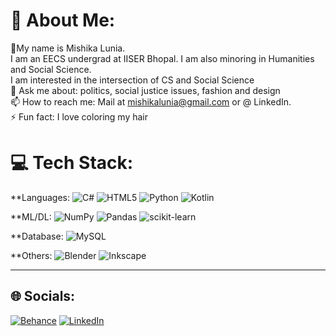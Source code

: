 # 💫 About Me:
👋My name is Mishika Lunia.<br>I am an EECS undergrad at IISER Bhopal. I am also minoring in Humanities and Social Science.<br>I am interested in the intersection of CS and Social Science<br>💬 Ask me about: politics, social justice issues, fashion and design<br>📫 How to reach me: Mail at mishikalunia@gmail.com or @ LinkedIn.<br>⚡ Fun fact: I love coloring my hair


# 💻 Tech Stack:
**Languages:
![C#](https://img.shields.io/badge/c%23-%23239120.svg?style=flat&logo=c-sharp&logoColor=white) ![HTML5](https://img.shields.io/badge/html5-%23E34F26.svg?style=flat&logo=html5&logoColor=white) ![Python](https://img.shields.io/badge/python-3670A0?style=flat&logo=python&logoColor=ffdd54) ![Kotlin](https://img.shields.io/badge/kotlin-%230095D5.svg?style=flat&logo=kotlin&logoColor=white) 

**ML/DL:
![NumPy](https://img.shields.io/badge/numpy-%23013243.svg?style=flat&logo=numpy&logoColor=white) ![Pandas](https://img.shields.io/badge/pandas-%23150458.svg?style=flat&logo=pandas&logoColor=white) ![scikit-learn](https://img.shields.io/badge/scikit--learn-%23F7931E.svg?style=flat&logo=scikit-learn&logoColor=white) 

**Database:
![MySQL](https://img.shields.io/badge/mysql-%2300f.svg?style=flat&logo=mysql&logoColor=white) 

**Others: 
![Blender](https://img.shields.io/badge/blender-%23F5792A.svg?style=flat&logo=blender&logoColor=white) ![Inkscape](https://img.shields.io/badge/Inkscape-e0e0e0?style=flat&logo=inkscape&logoColor=080A13) 

---

## 🌐 Socials:
[![Behance](https://img.shields.io/badge/Behance-1769ff?logo=behance&logoColor=white)](https://www.behance.net/mishika_lunia) [![LinkedIn](https://img.shields.io/badge/LinkedIn-%230077B5.svg?logo=linkedin&logoColor=white)](https://www.linkedin.com/in/mishika-lunia-73725914a/) 

<!-- Proudly created with GPRM ( https://gprm.itsvg.in ) -->
